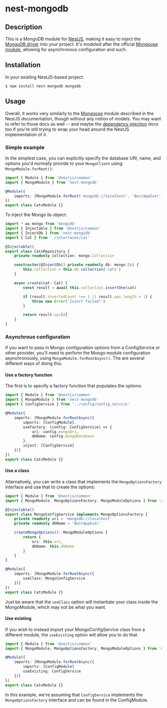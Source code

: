 # nest-mongodb

## Description

This is a MongoDB module for [NestJS](https://nestjs.com/), making it easy to inject the [MongoDB driver](https://www.npmjs.com/package/mongodb) into your project.  It's modeled after the official [Mongoose module](https://github.com/nestjs/mongoose), allowing for asynchronous configuration and such.

## Installation

In your existing NestJS-based project:

```
$ npm install nest-mongodb mongodb
```

## Usage

Overall, it works very similarly to the [Mongoose](https://docs.nestjs.com/techniques/mongodb) module described in the NestJS documentation, though without any notion of models.  You may want to refer to those docs as well -- and maybe the [dependency injection](https://docs.nestjs.com/fundamentals/custom-providers) docs too if you're still trying to wrap your head around the NestJS implementation of it.

### Simple example

In the simplest case, you can explicitly specify the database URI, name, and options you'd normally provide to your `MongoClient` using `MongoModule.forRoot()`:

```typescript
import { Module } from '@nestjs/common'
import { MongoModule } from 'nest-mongodb'

@Module({
    imports: [MongoModule.forRoot('mongodb://localhost', 'BestAppEver')]
})
export class CatsModule {}
```

To inject the Mongo `Db` object:

```typescript
import * as mongo from 'mongodb'
import { Injectable } from '@nestjs/common'
import { InjectDb } from 'nest-mongodb'
import { Cat } from './interfaces/cat'

@Injectable()
export class CatsRepository {
    private readonly collection: mongo.Collection

    constructor(@InjectDb() private readonly db: mongo.Db) {
        this.collection = this.db.collection('cats')
    }

    async create(cat: Cat) {
        const result = await this.collection.insertOne(cat)

        if (result.insertedCount !== 1 || result.ops.length < 1) {
            throw new Error('Insert failed!')
        }

        return result.ops[0]
    }
}
```

### Asynchrous configuration

If you want to pass in Mongo configuration options from a ConfigService or other provider, you'll need to perform the Mongo module configuration asynchronously, using `MongoModule.forRootAsync()`.  The are several different ways of doing this.

#### Use a factory function

The first is to specify a factory function that populates the options:

```typescript
import { Module } from '@nestjs/common'
import { MongoModule } from 'nest-mongodb'
import { ConfigService } from '../config/config.service'

@Module({
    imports: [MongoModule.forRootAsync({
        imports: [ConfigModule],
        useFactory: (config: ConfigService) => {
            uri: config.mongoUri,
            dbName: config.mongoDatabase
        },
        inject: [ConfigService]
    })]
})
export class CatsModule {}
```

#### Use a class

Alternatively, you can write a class that implements the `MongoOptionsFactory` interface and use that to create the options:

```typescript
import { Module } from '@nestjs/common'
import { MongoModule, MongoOptionsFactory, MongoModuleOptions } from 'nest-mongodb'

@Injectable()
export class MongoConfigService implements MongoOptionsFactory {
    private readonly uri = 'mongodb://localhost'
    private readonly dbName = 'BestAppEver'

    createMongoOptions(): MongoModuleOptions {
        return {
            uri: this.uri,
            dbName: this.dbName
        }
    }
}

@Module({
    imports: [MongoModule.forRootAsync({
        useClass: MongoConfigService
    })]
})
export class CatsModule {}
```

Just be aware that the `useClass` option will instantiate your class inside the MongoModule, which may not be what you want.

#### Use existing

If you wish to instead import your MongoConfigService class from a different module, the `useExisting` option will allow you to do that.

```typescript
import { Module } from '@nestjs/common'
import { MongoModule, MongoOptionsFactory, MongoModuleOptions } from 'nest-mongodb'

@Module({
    imports: [MongoModule.forRootAsync({
        imports: [ConfigModule]
        useExisting: ConfigService
    })]
})
export class CatsModule {}
```

In this example, we're assuming that `ConfigService` implements the `MongoOptionsFactory` interface and can be found in the ConfigModule.
